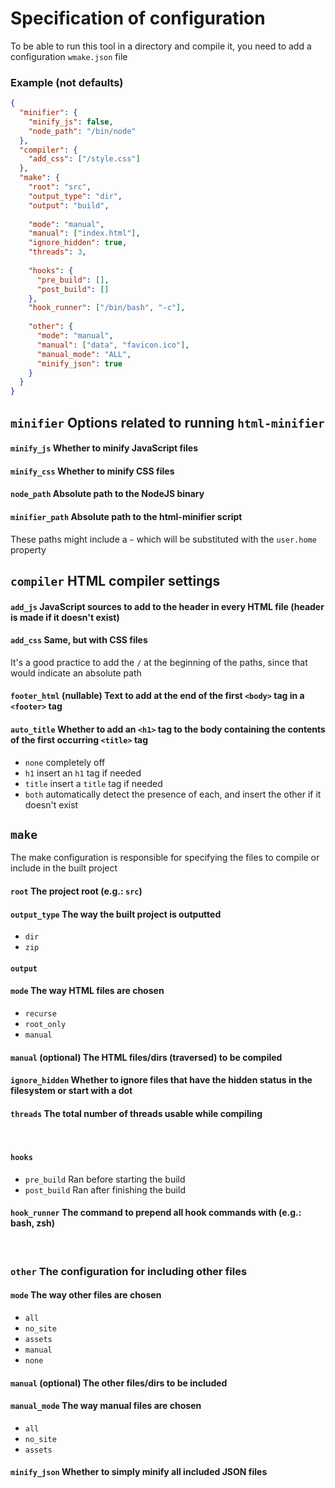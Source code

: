 # Specification of configuration
To be able to run this tool in a directory and compile it, you need to add a configuration ```wmake.json``` file

### Example (not defaults)
```json
{
  "minifier": {
    "minify_js": false,
    "node_path": "/bin/node"
  },
  "compiler": {
    "add_css": ["/style.css"]
  },
  "make": {
    "root": "src",
    "output_type": "dir",
    "output": "build",
    
    "mode": "manual",
    "manual": ["index.html"],
    "ignore_hidden": true,
    "threads": 3,
    
    "hooks": {
      "pre_build": [],
      "post_build": []
    },
    "hook_runner": ["/bin/bash", "-c"],
    
    "other": {
      "mode": "manual",
      "manual": ["data", "favicon.ico"],
      "manual_mode": "ALL",
      "minify_json": true
    }
  }
}
```

## ```minifier``` Options related to running ```html-minifier```
#### ```minify_js``` Whether to minify JavaScript files
#### ```minify_css``` Whether to minify CSS files
#### ```node_path``` Absolute path to the NodeJS binary
#### ```minifier_path``` Absolute path to the html-minifier script
These paths might include a ```~``` which will be substituted with the ```user.home``` property

## ```compiler``` HTML compiler settings
#### ```add_js``` JavaScript sources to add to the header in every HTML file (header is made if it doesn't exist)
#### ```add_css``` Same, but with CSS files
It's a good practice to add the ```/``` at the beginning of the paths, since that would indicate an absolute path
#### ```footer_html``` (nullable) Text to add at the end of the first ```<body>``` tag in a ```<footer>``` tag
#### ```auto_title``` Whether to add an ```<h1>``` tag to the body containing the contents of the first occurring ```<title>``` tag
 - ```none``` completely off
 - ```h1``` insert an ```h1``` tag if needed
 - ```title``` insert a ```title``` tag if needed
 - ```both``` automatically detect the presence of each, and insert the other if it doesn't exist

## ```make```
The make configuration is responsible for specifying the files to compile or include in the built project
#### ```root``` The project root (e.g.: ```src```)
#### ```output_type``` The way the built project is outputted
 - ```dir```
 - ```zip```
#### ```output```
#### ```mode``` The way HTML files are chosen
 - ```recurse```
 - ```root_only```
 - ```manual```
#### ```manual``` (optional) The HTML files/dirs (traversed) to be compiled
#### ```ignore_hidden``` Whether to ignore files that have the hidden status in the filesystem or start with a dot
#### ```threads``` The total number of threads usable while compiling

<br>

#### ```hooks```
 - ```pre_build``` Ran before starting the build
 - ```post_build``` Ran after finishing the build
#### ```hook_runner``` The command to prepend all hook commands with (e.g.: bash, zsh)

<br>

### ```other``` The configuration for including other files
#### ```mode``` The way other files are chosen
 - ```all```
 - ```no_site```
 - ```assets```
 - ```manual```
 - ```none```
#### ```manual``` (optional) The other files/dirs to be included
#### ```manual_mode``` The way manual files are chosen
 - ```all```
 - ```no_site```
 - ```assets```
#### ```minify_json``` Whether to simply minify all included JSON files